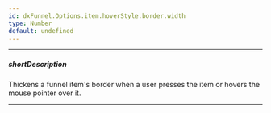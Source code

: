 ```yaml
---
id: dxFunnel.Options.item.hoverStyle.border.width
type: Number
default: undefined
---
```

---
##### shortDescription
Thickens a funnel item's border when a user presses the item or hovers the mouse pointer over it.

---
